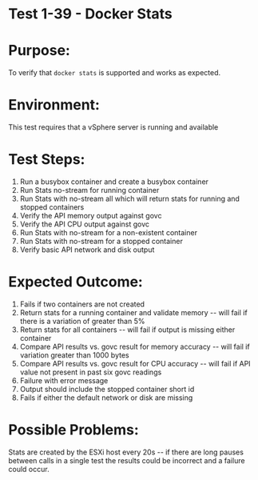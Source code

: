 Test 1-39 - Docker Stats
=======

# Purpose:
To verify that `docker stats` is supported and works as expected.

# Environment:
This test requires that a vSphere server is running and available


# Test Steps:
1. Run a busybox container and create a busybox container
2. Run Stats no-stream for running container
3. Run Stats with no-stream all which will return stats for running and stopped containers
4. Verify the API memory output against govc
5. Verify the API CPU output against govc
6. Run Stats with no-stream for a non-existent container
7. Run Stats with no-stream for a stopped container
8. Verify basic API network and disk output


# Expected Outcome:
1. Fails if two containers are not created
2. Return stats for a running container and validate memory -- will fail if there is a variation
   of greater than 5%
3. Return stats for all containers -- will fail if output is missing either container
4. Compare API results vs. govc result for memory accuracy -- will fail if variation greater than 1000 bytes
5. Compare API results vs. govc result for CPU accuracy -- will fail if API value not present in past
   six govc readings
6. Failure with error message
7. Output should include the stopped container short id
8. Fails if either the default network or disk are missing


# Possible Problems:
Stats are created by the ESXi host every 20s -- if there are long pauses between calls
in a single test the results could be incorrect and a failure could occur.
